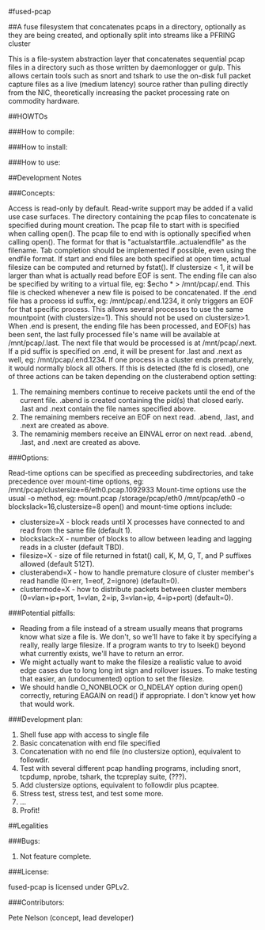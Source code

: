 #fused-pcap

##A fuse filesystem that concatenates pcaps in a directory, optionally as they are being created, and optionally split into streams like a PFRING cluster

This is a file-system abstraction layer that concatenates sequential pcap files in a directory such as those written by daemonlogger or gulp.  This allows certain tools such as snort and tshark to use the on-disk full packet capture files as a live (medium latency) source rather than pulling directly from the NIC, theoretically increasing the packet processing rate on commodity hardware.

##HOWTOs

###How to compile:

###How to install:

###How to use:

##Development Notes

###Concepts:

Access is read-only by default.  Read-write support may be added if a valid use case surfaces.
The directory containing the pcap files to concatenate is specified during mount creation.
The pcap file to start with is specified when calling open().
The pcap file to end with is optionally specified when calling open().  The format for that is "actualstartfile..actualendfile" as the filename.  Tab completion should be implemented if possible, even using the endfile format.
If start and end files are both specified at open time, actual filesize can be computed and returned by fstat().  If clustersize < 1, it will be larger than what is actually read before EOF is sent.
The ending file can also be specified by writing to a virtual file, eg: $echo \* > /mnt/pcap/.end.  This file is checked whenever a new file is poised to be concatenated.
If the .end file has a process id suffix, eg: /mnt/pcap/.end.1234, it only triggers an EOF for that specific process.  This allows several processes to use the same mountpoint (with clustersize=1).  This should not be used on clustersize>1.
When .end is present, the ending file has been processed, and EOF(s) has been sent, the last fully processed file's name will be available at /mnt/pcap/.last.  The next file that would be processed is at /mnt/pcap/.next. If a pid suffix is specified on .end, it will be present for .last and .next as well, eg: /mnt/pcap/.end.1234.
If one process in a cluster ends prematurely, it would normally block all others.  If this is detected (the fd is closed), one of three actions can be taken depending on the clusterabend option setting: 
1. The remaining members continue to receive packets until the end of the current file.  .abend is created containing the pid(s) that closed early.  .last and .next contain the file names specified above.
2. The remaining members receive an EOF on next read.  .abend, .last, and .next are created as above.
3. The remaminig members receive an EINVAL error on next read.  .abend, .last, and .next are created as above.

###Options:

Read-time options can be specified as preceeding subdirectories, and take precedence over mount-time options, eg: /mnt/pcap/clustersize=6/eth0.pcap.1092933
Mount-time options use the usual -o method, eg: mount.pcap /storage/pcap/eth0 /mnt/pcap/eth0 -o blockslack=16,clustersize=8
open() and mount-time options include:

* clustersize=X - block reads until X processes have connected to and read from the same file (default 1).
* blockslack=X - number of blocks to allow between leading and lagging reads in a cluster (default TBD).
* filesize=X - size of file returned in fstat() call, K, M, G, T, and P suffixes allowed (default 512T).
* clusterabend=X - how to handle premature closure of cluster member's read handle (0=err, 1=eof, 2=ignore) (default=0).
* clustermode=X - how to distribute packets between cluster members (0=vlan+ip+port, 1=vlan, 2=ip, 3=vlan+ip, 4=ip+port) (default=0).

###Potential pitfalls:

* Reading from a file instead of a stream usually means that programs know what size a file is.  We don't, so we'll have to fake it by specifying a really, really large filesize.  If a program wants to try to lseek() beyond what currently exists, we'll have to return an error.
* We might actually want to make the filesize a realistic value to avoid edge cases due to long long int sign and rollover issues.  To make testing that easier, an (undocumented) option to set the filesize.
* We should handle O_NONBLOCK or O_NDELAY option during open() correctly, returing EAGAIN on read() if appropriate.  I don't know yet how that would work.

###Development plan:

1. Shell fuse app with access to single file
2. Basic concatenation with end file specified
3. Concatenation with no end file (no clustersize option), equivalent to followdir.
4. Test with several different pcap handling programs, including snort, tcpdump, nprobe, tshark, the tcpreplay suite, (???).
5. Add clustersize options, equivalent to followdir plus pcaptee.
6. Stress test, stress test, and test some more.
7. ...
8. Profit!

##Legalities

###Bugs:

1. Not feature complete.

###License:

fused-pcap is licensed under GPLv2.

###Contributors:

Pete Nelson (concept, lead developer)

